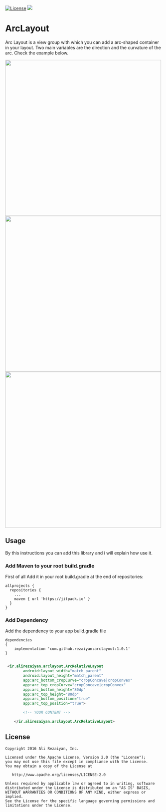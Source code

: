 [![License](https://img.shields.io/badge/License-Apache%202.0-blue.svg)](https://opensource.org/licenses/Apache-2.0)
[![](https://jitpack.io/v/rezaiyan/ArcLayout.svg)](https://jitpack.io/#rezaiyan/ArcLayout)

# ArcLayout

Arc Layout is a view group with which you can add a arc-shaped container in your layout.
Two main variables are the direction and the curvature of the arc. Check the example below.

<p float="left">
<img src="https://raw.githubusercontent.com/rezaiyan/ArcLayout/master/sc/bottomNavigation.png" height="500">

<img src="https://raw.githubusercontent.com/rezaiyan/ArcLayout/master/sc/toolbar2.png" height="500">

<img src="https://raw.githubusercontent.com/rezaiyan/ArcLayout/master/sc/toolbar.png" height="500">
</p>

## Usage

By this instructions you can add this library and i will explain how use it.



### Add Maven to your root build.gradle

First of all Add it in your root build.gradle at the end of repositories:

```
allprojects {
  repositories {
    ...
    maven { url 'https://jitpack.io' }
  }
}
```

### Add Dependency

Add the dependency to your app build.gradle file

```
dependencies
{
    implementation 'com.github.rezaiyan:arclayout:1.0.1'
}
```

```xml

 <ir.alirezaiyan.arclayout.ArcRelativeLayout
        android:layout_width="match_parent"
        android:layout_height="match_parent"
        app:arc_bottom_cropCurve="cropConcave|cropConvex"
        app:arc_top_cropCurve="cropConcave|cropConvex"
        app:arc_bottom_height="80dp"
        app:arc_top_height="80dp"
        app:arc_bottom_position="true"
        app:arc_top_position="true">

        <!-- YOUR CONTENT -->

    </ir.alirezaiyan.arclayout.ArcRelativeLayout>

```

License
--------

    Copyright 2016 Ali Rezaiyan, Inc.

    Licensed under the Apache License, Version 2.0 (the "License");
    you may not use this file except in compliance with the License.
    You may obtain a copy of the License at

       http://www.apache.org/licenses/LICENSE-2.0

    Unless required by applicable law or agreed to in writing, software
    distributed under the License is distributed on an "AS IS" BASIS,
    WITHOUT WARRANTIES OR CONDITIONS OF ANY KIND, either express or implied.
    See the License for the specific language governing permissions and
    limitations under the License.
